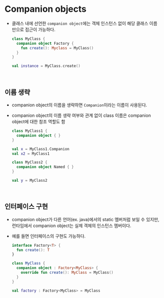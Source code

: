# Companion objects

- 클래스 내에 선언한 `companion object`에는 객체 인스턴스 없이 해당 클래스 이름만으로 접근이 가능하다.

  ```kotlin
  class MyClass {
    companion object Factory {
      fun create(): Myclass = MyClass()
    }
  }
  
  val instance = MyClass.create()
  ```

<br>

## 이름 생략

- companion object의 이름을 생략하면 `Companion`이라는 이름이 사용된다.
- companion object의 이름 생략 여부와 관계 없이 class 이름은 companion object에 대한 참조 역할도 함

  ```kotlin
  class MyClass1 {
    companion object { }
  }

  val x = MyClass1.Companion
  val x2 = MyClass1

  class MyClass2 {
    companion object Named { }
  }

  val y = MyClass2

  ```


<br>

## 인터페이스 구현

- companion object가 다른 언어(ex. java)에서의 static 멤버처럼 보일 수 있지만, 런타임에서 companion object는 실제 객체의 인스턴스 멤버이다.
- 예를 들면 인터페이스의 구현도 가능하다.
  
  ```kotlin
  interface Factory<T> {
    fun create(): T
  }

  class MyClass {
    companion object : Factory<MyClass> {
      override fun create(): MyClass = MyClass()
    }
  }

  val factory : Factory<MyClass> = MyClass
  ```
